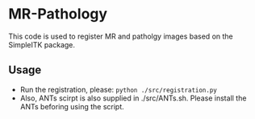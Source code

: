# MR-Pathology

This code is used to register MR and patholgy images based on the SimpleITK package. 

## Usage

* Run the registration, please: `python ./src/registration.py`
* Also, ANTs scirpt is also supplied in ./src/ANTs.sh. Please install the ANTs beforing using the script.
